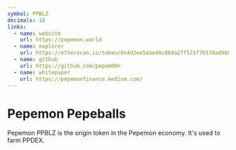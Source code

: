 ```yaml
---
symbol: PPBLZ
decimals: 18
links:
  - name: website
    url: https://pepemon.world
  - name: explorer
    url: https://etherscan.io/token/0x4d2ee5dae46c86da2ff521f7657dad98834f97b8
  - name: github
    url: https://github.com/pepem00n
  - name: whitepaper
    url: https://pepemonfinance.medium.com/
---
```


# Pepemon Pepeballs

Pepemon PPBLZ is the origin token in the Pepemon economy. It's used to farm PPDEX.

